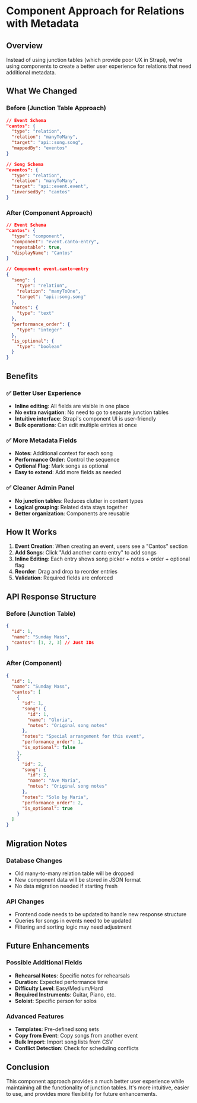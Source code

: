 # Component Approach for Relations with Metadata

## Overview
Instead of using junction tables (which provide poor UX in Strapi), we're using components to create a better user experience for relations that need additional metadata.

## What We Changed

### Before (Junction Table Approach)
```json
// Event Schema
"cantos": {
  "type": "relation",
  "relation": "manyToMany",
  "target": "api::song.song",
  "mappedBy": "eventos"
}

// Song Schema
"eventos": {
  "type": "relation",
  "relation": "manyToMany",
  "target": "api::event.event",
  "inversedBy": "cantos"
}
```

### After (Component Approach)
```json
// Event Schema
"cantos": {
  "type": "component",
  "component": "event.canto-entry",
  "repeatable": true,
  "displayName": "Cantos"
}

// Component: event.canto-entry
{
  "song": {
    "type": "relation",
    "relation": "manyToOne",
    "target": "api::song.song"
  },
  "notes": {
    "type": "text"
  },
  "performance_order": {
    "type": "integer"
  },
  "is_optional": {
    "type": "boolean"
  }
}
```

## Benefits

### ✅ Better User Experience
- **Inline editing**: All fields are visible in one place
- **No extra navigation**: No need to go to separate junction tables
- **Intuitive interface**: Strapi's component UI is user-friendly
- **Bulk operations**: Can edit multiple entries at once

### ✅ More Metadata Fields
- **Notes**: Additional context for each song
- **Performance Order**: Control the sequence
- **Optional Flag**: Mark songs as optional
- **Easy to extend**: Add more fields as needed

### ✅ Cleaner Admin Panel
- **No junction tables**: Reduces clutter in content types
- **Logical grouping**: Related data stays together
- **Better organization**: Components are reusable

## How It Works

1. **Event Creation**: When creating an event, users see a "Cantos" section
2. **Add Songs**: Click "Add another canto entry" to add songs
3. **Inline Editing**: Each entry shows song picker + notes + order + optional flag
4. **Reorder**: Drag and drop to reorder entries
5. **Validation**: Required fields are enforced

## API Response Structure

### Before (Junction Table)
```json
{
  "id": 1,
  "name": "Sunday Mass",
  "cantos": [1, 2, 3] // Just IDs
}
```

### After (Component)
```json
{
  "id": 1,
  "name": "Sunday Mass",
  "cantos": [
    {
      "id": 1,
      "song": {
        "id": 1,
        "name": "Gloria",
        "notes": "Original song notes"
      },
      "notes": "Special arrangement for this event",
      "performance_order": 1,
      "is_optional": false
    },
    {
      "id": 2,
      "song": {
        "id": 2,
        "name": "Ave Maria",
        "notes": "Original song notes"
      },
      "notes": "Solo by Maria",
      "performance_order": 2,
      "is_optional": true
    }
  ]
}
```

## Migration Notes

### Database Changes
- Old many-to-many relation table will be dropped
- New component data will be stored in JSON format
- No data migration needed if starting fresh

### API Changes
- Frontend code needs to be updated to handle new response structure
- Queries for songs in events need to be updated
- Filtering and sorting logic may need adjustment

## Future Enhancements

### Possible Additional Fields
- **Rehearsal Notes**: Specific notes for rehearsals
- **Duration**: Expected performance time
- **Difficulty Level**: Easy/Medium/Hard
- **Required Instruments**: Guitar, Piano, etc.
- **Soloist**: Specific person for solos

### Advanced Features
- **Templates**: Pre-defined song sets
- **Copy from Event**: Copy songs from another event
- **Bulk Import**: Import song lists from CSV
- **Conflict Detection**: Check for scheduling conflicts

## Conclusion

This component approach provides a much better user experience while maintaining all the functionality of junction tables. It's more intuitive, easier to use, and provides more flexibility for future enhancements.
